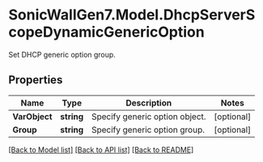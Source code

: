 # SonicWallGen7.Model.DhcpServerScopeDynamicGenericOption
Set DHCP generic option group.

## Properties

Name | Type | Description | Notes
------------ | ------------- | ------------- | -------------
**VarObject** | **string** | Specify generic option object. | [optional] 
**Group** | **string** | Specify generic option group. | [optional] 

[[Back to Model list]](../README.md#documentation-for-models) [[Back to API list]](../README.md#documentation-for-api-endpoints) [[Back to README]](../README.md)

